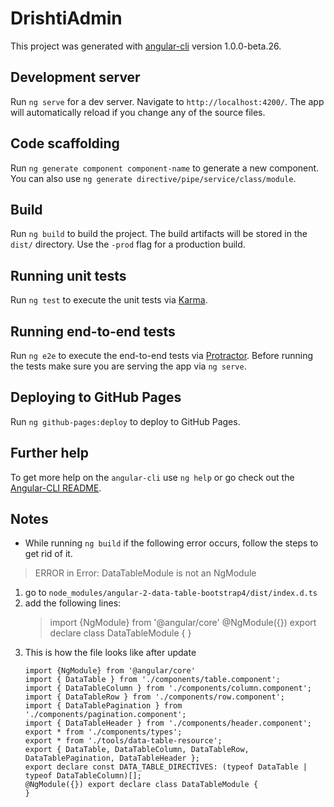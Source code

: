 # DrishtiAdmin

This project was generated with [angular-cli](https://github.com/angular/angular-cli) version 1.0.0-beta.26.

## Development server
Run `ng serve` for a dev server. Navigate to `http://localhost:4200/`. The app will automatically reload if you change any of the source files.

## Code scaffolding

Run `ng generate component component-name` to generate a new component. You can also use `ng generate directive/pipe/service/class/module`.

## Build

Run `ng build` to build the project. The build artifacts will be stored in the `dist/` directory. Use the `-prod` flag for a production build.

## Running unit tests

Run `ng test` to execute the unit tests via [Karma](https://karma-runner.github.io).

## Running end-to-end tests

Run `ng e2e` to execute the end-to-end tests via [Protractor](http://www.protractortest.org/).
Before running the tests make sure you are serving the app via `ng serve`.

## Deploying to GitHub Pages

Run `ng github-pages:deploy` to deploy to GitHub Pages.

## Further help

To get more help on the `angular-cli` use `ng help` or go check out the [Angular-CLI README](https://github.com/angular/angular-cli/blob/master/README.md).

## Notes 
- While running ```ng build``` if the following error occurs, follow the steps to get rid of it.
> ERROR in Error: DataTableModule is not an NgModule
1. go to ```node_modules/angular-2-data-table-bootstrap4/dist/index.d.ts``` 
2. add the following lines: 
    > import {NgModule} from '@angular/core'
    > @NgModule({}) export declare class DataTableModule {
    > }
3. This is how the file looks like after update
    ```
    import {NgModule} from '@angular/core'
    import { DataTable } from './components/table.component';
    import { DataTableColumn } from './components/column.component';
    import { DataTableRow } from './components/row.component';
    import { DataTablePagination } from './components/pagination.component';
    import { DataTableHeader } from './components/header.component';
    export * from './components/types';
    export * from './tools/data-table-resource';
    export { DataTable, DataTableColumn, DataTableRow, DataTablePagination, DataTableHeader };
    export declare const DATA_TABLE_DIRECTIVES: (typeof DataTable | typeof DataTableColumn)[];
    @NgModule({}) export declare class DataTableModule {
    }
    ```    


